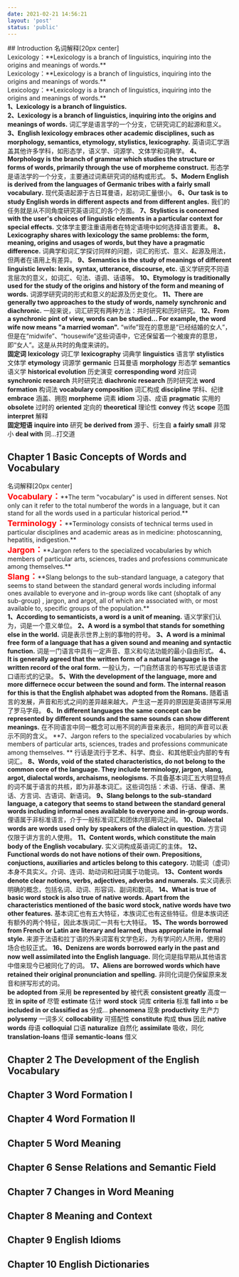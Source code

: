 ```yaml
---
date: 2021-02-21 14:56:21
layout: 'post'
status: 'public'
---
```

<html>
<head>
<style type="text/css">
p {margin:0px auto;}
p.tc span {font-weight:bold; font-size:18px; color:#ff0000;}
p.tc0 {margin:0px auto;padding:0px auto;}
</style>
</head>

<body>
## Introduction
名词解释[20px center]
<p class="tc0"><span>Lexicology：</span>**Lexicology is a branch of linguistics, inquiring into the origins and meanings of words.**</p>
<p class="tc0"><span>Lexicology：</span>**Lexicology is a branch of linguistics, inquiring into the origins and meanings of words.**</p>
<p class="tc0"><span>Lexicology：</span>**Lexicology is a branch of linguistics, inquiring into the origins and meanings of words.**</p>


**1、Lexicology is a branch of linguistics.**    
**2、Lexicology is a branch of linguistics, inquiring into the origins and meanings of words.**
词汇学是语言学的一个分支，它研究词汇的起源和意义。
**3、English lexicology embraces other academic disciplines, such as morphology, semantics, etymology, stylistics, lexicography.**
英语词汇学涵盖其他许多学科，如形态学，语义学、词源学、文体学和词典学。
**4、Morphology is the branch of grammar which studies the structure or forms of words, primarily through the use of morpheme construct.**
形态学是语法学的一个分支，主要通过词素研究词的结构或形式。
**5、Modern English is derived from the languages of Germanic tribes with a fairly small vocabulary.**
现代英语起源于古日耳曼语，起初词汇量很小。
**6、Our task is to study English words in different aspects and from different angles.**
我们的任务就是从不同角度研究英语词汇的各个方面。
**7、Stylistics is concerned with the user's choices of linguistic elements in a particular context for special effects.**
文体学主要注重语用者在特定语境中如何选择语言要素。
**8、Lexicography shares with lexicology the same problems: the form, meaning, origins and usages of words, but they have a pragmatic difference.**
词典学和词汇学探讨同样的问题，词汇的形式、意义、起源及用法，但两者在语用上有差异。
**9、Semantics is the study of meanings of different linguistic levels: lexis, syntax, utterance, discourse, etc.**
语义学研究不同语言层次的意义，如词汇、句法、语调、话语等。
**10、Etymology is traditionally used for the study of the origins and history of the form and meaning of words.**
词源学研究词的形式和意义的起源及历史变化。
**11、There are generally two approaches to the study of words, namely synchronic and diachronic.**
一般来说，词汇研究有两种方法：共时研究和历时研究。
**12、From a synchronic pint of view, words can be studied... For example, the word wife now means "a married woman".**
“wife”现在的意思是“已经结婚的女人”，但是在“midwife”、“housewife”这些词语中，它还保留着一个被废弃的意思，即“女人”。这是从共时的角度来讲的。

**固定词**
**lexicology**        词汇学
**lexicography**        词典学
**linguistics**        语言学
**stylistics**        文体学
**etymology**        词源学
**germanic**        日耳曼语
**morphology**        形态学
**semantics**        语义学
**historical evolution**        历史演变
**corresponding word**        对应词
**synchronic research**        共时研究法
**diachronic research**        历时研究法
**word formation**        构词法
**vocabulary composition**        词汇构成
**discipline**        学科、纪律
**embrace**        涵盖、拥抱
**morpheme**        词素
**idiom**        习语、成语
**pragmatic**        实用的
**obsolete**        过时的
**oriented**    定向的
**theoretical**        理论性
**convey**        传达
**scope**        范围
**interpret**        解释

**固定短语**
**inquire into**        研究
**be derived from**        源于、衍生自
**a fairly small**    非常小
**deal with**    同...打交道

## Chapter 1    Basic Concepts of Words and Vocabulary
名词解释[20px center]
<p class="tc"><span>Vocabulary：</span>**The term "vocabulary" is used in different senses. Not only can it refer to the total numberof the words in a language, but it can stand for all the words used in a particular historical period.**</p>
<p class="tc"><span>Terminology：</span>**Terminology consists of technical terms used in particular disciplines and academic areas as in medicine: photoscanning, hepatitis, indigestion.**</p>
<p class="tc"><span>Jargon：</span>**Jargon refers to the specialized vocabularies by which members of particular arts, sciences, trades and professions communicate among themselves.**</p>
<p class="tc"><span>Slang：</span>**Slang belongs to the sub-standard language, a category that seems to stand between the standard general words including informal ones available to everyone and in-group words like cant (shoptalk of any sub-group) , jargon, and argot, all of which are associated with, or most available to, specific groups of the population.**</p>









**1、According to semanticists, a word is a unit of meaning.**
语义学家们认为，词是一个意义单位。
**2、A word is a symbol that stands for something else in the world.**
词是表示世界上别的事物的符号。
**3、A word is a minimal free form of a language that has a given sound and meaning and syntactic function.**
词是一门语言中具有一定声音、意义和句法功能的最小自由形式。
**4、It is generally agreed that the written form of a natural language is the written record of the oral form.**
一般认为，一门自然语言的书写形式是该语言口语形式的记录。
**5、With the development of the language, more and more differnece occur between the sound and form. The internal reason for this is that the English alphabet was adopted from the Romans.**
随着语言的发展，声音和形式之间的差异越来越大。产生这一差异的原因是英语拼写采用了罗马字母。
**6、In different languages the same concept can be represented by different sounds and the same sounds can show different meanings.**
在不同语言中同一概念可以用不同的声音来表示，相同的声音可以表示不同的含义。
**7、Jargon refers to the specialized vocabularies by which members of particular arts, sciences, trades and professions communicate among themselves. **
行话是流行于艺术、科学、商业、和其他职业内部的专有词汇。
**8、Words, void of the stated characteristics, do not belong to the common core of the language. They include terminology, jargon, slang, argot, dialectal words, archaisms, neologisms.**
不具备基本词汇五大明显特点的词不属于语言的共核，即为非基本词汇。这些词包括：术语、行话、俚语、黑话、方言词、古语词、新语词。
**9、Slang belongs to the sub-standard language, a category that seems to stand between the standard general words including informal ones available to everyone and in-group words.**
俚语属于非标准语言，介于一般标准词汇和团体内部用词之间。
**10、Dialectal words are words used only by speakers of the dialect in question.**
方言词仅限于讲方言的人使用。
**11、Content words, which constitute the main body of the English vocabulary.**
实义词构成英语词汇的主体。
**12、Functional words do not have notions of their own. Prepositions, conjuctions, auxiliaries and articles belong to this category.**
功能词（虚词）本身不具实义。介词、连词、助动词和冠词属于功能词。
**13、Content words denote clear notions, verbs, adjectives, adverbs and numerals.**
实义词表示明确的概念，包括名词、动词、形容词、副词和数词。
**14、What is true of basic word stock is also true of native words. Apart from the characteristics mentioned of the basic word stock, native words have two other features.**
基本词汇也有五大特征，本族词汇也有这些特征。但是本族词还有额外的两个特征，因此本族词汇一共有七大特征。
**15、The words borrowed from French or Latin are literary and learned, thus appropriate in formal style.**
来源于法语和拉丁语的外来词富有文学色彩，为有学问的人所用，使用的场合也较正式。
**16、Denizens are words borrowed early in the past and now well assimilated into the English language.**
同化词是指早期从其他语言中借来现今已被同化了的词。
**17、Aliens are borrowed words which have retained their original pronunciation and spelling.**
非同化词是仍保留原来发音和拼写形式的词。

**be adopted from** 采用
**be represented by** 被代表
**consistent greatly** 高度一致
**in spite of** 尽管
**estimate** 估计
**word stock** 词库
**criteria** 标准
**fall into = be included in or classified as** 分成...
**phenomena** 现象
**productivity** 生产力
**polysemy** 一词多义
**collocability** 可搭配性
**constitute** 构成
**thus** 因此
**native words** 母语
**colloquial** 口语
**naturalize** 自然化
**assimilate** 吸收，同化
**translation-loans** 借译
**semantic-loans** 借义

## Chapter 2    The Development of the English Vocabulary
## Chapter 3    Word Formation Ⅰ
## Chapter 4    Word Formation Ⅱ
## Chapter 5    Word Meaning
## Chapter 6    Sense Relations and Semantic Field
## Chapter 7    Changes in Word Meaning
## Chapter 8    Meaning and Context
## Chapter 9    English Idioms
## Chapter 10    English Dictionaries
</body>
</html>
